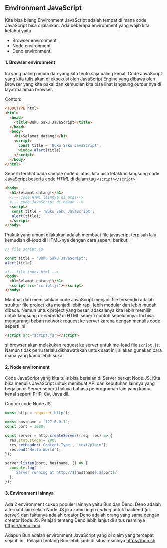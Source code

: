 ## Environment JavaScript
Kita bisa bilang Environment JavaScript adalah tempat di mana code JavaScript bisa dijalankan. Ada beberapa environment yang wajib kita ketahui yaitu

* Browser environment
* Node environment
* Deno environment

#### 1. Browser environment
Ini yang paling umum dan yang kita tentu saja paling kenal. Code JavaScript yang kita tulis akan di eksekusi oleh JavaScript Engine yang dibawa oleh Browser yang kita pakai dan kemudian kita bisa lihat langsung _output_ nya di layar/halaman browser. 

Contoh:
```html
<!DOCTYPE html>
<html>
  <head>
    <title>Buku Saku JavaScript</title>
  </head>
  <body>
    <h1>Selamat datang!</h1>
    <script>
      const title = 'Buku Saku JavaScript';
      window.alert(title);
    </script>
  </body>
</html>
```

Seperti terlihat pada sample code di atas, kita bisa letakkan langsung code JavaScript beserta code _HTML_ di dalam tag ```<script></script>```

```html
<body>
  <h1>Selamat datang!</h1>
  <!-- code HTML lainnya di atas-->
  <!-- code JavaScript di bawah -->
  <script>
   const title = 'Buku Saku JavaScript';
   alert(title);
  </script>
</body>
```

Praktik yang umum dilakukan adalah membuat file javascript terpisah lalu kemudian di-_load_ di HTML-nya dengan cara seperti berikut:

```javascript
// file script.js

const title = 'Buku Saku JavaScript';
alert(title);
```

```html
<!-- file index.html -->
<body>
  <h1>Selamat datang!</h1>
  <script src="script.js"></script>
</body>
```
Manfaat dari memisahkan code JavaScript menjadi file tersendiri adalah struktur file project kita menjadi lebih rapi, lebih modular dan lebih mudah dibaca. Namun untuk project yang besar, adakalanya kita lebih memilih untuk langsung di-_embedd_ di HTML seperti contoh sebelumnya. Ini bisa mengurangi beban network request ke server karena dengan menulis code seperti ini

```html
<script src="script.js"></script>
```
si browser akan melakukan request ke server untuk me-load file ```script.js```. Namun tidak perlu terlalu dikhawatirkan untuk saat ini, silakan gunakan cara mana yang kamu lebih suka.

#### 2. Node environment

Code JavaScript yang kita tulis bisa berjalan di Server berkat Node.JS. Kita bisa menulis JavaScript untuk membuat API dan kebutuhan lainnya yang berjalan di Server seperti halnya bahasa pemrograman lain yang kamu kenal seperti PHP, C#, Java dll.

Contoh code Node.JS

```javascript
const http = require('http');

const hostname = '127.0.0.1';
const port = 3000;

const server = http.createServer((req, res) => {
  res.statusCode = 200;
  res.setHeader('Content-Type', 'text/plain');
  res.end('Hello World');
});

server.listen(port, hostname, () => {
  console.log(
    `Server running at http://${hostname}:${port}/`
  );
});
```

#### 3. Environment lainnya

Ada 2 environment cukup populer lainnya yaitu Bun dan Deno. Deno adalah alternatif lain selain Node.JS jika kamu ingin _coding_ untuk backend (di server) dan faktanya adalah creator Deno adalah orang yang sama dengan creator Node.JS. Pelajari tentang Deno lebih lanjut di situs resminya https://deno.land

Adapun Bun adalah environment JavaScript yang di claim yang tercepat sejauh ini. Pelajari tentang Bun lebih jauh di situs resminya https://bun.sh
